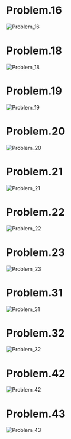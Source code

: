 # Problem.16
![Problem_16](https://github.com/GeorgeHanyMilad/Abu_Hadhoud-Tasks-With-CPP/blob/master/Lesson%20(26)%20Homework%20Solution/Images/Peoblem_16.png?raw=true)
<br>

# Problem.18
![Problem_18](https://github.com/GeorgeHanyMilad/Abu_Hadhoud-Tasks-With-CPP/blob/master/Lesson%20(26)%20Homework%20Solution/Images/Peoblem_18.png?raw=true)
<br>

# Problem.19
![Problem_19](https://github.com/GeorgeHanyMilad/Abu_Hadhoud-Tasks-With-CPP/blob/master/Lesson%20(26)%20Homework%20Solution/Images/Peoblem_19.png?raw=true)
<br>

# Problem.20
![Problem_20](https://github.com/GeorgeHanyMilad/Abu_Hadhoud-Tasks-With-CPP/blob/master/Lesson%20(26)%20Homework%20Solution/Images/Peoblem_20.png?raw=true)
<br>

# Problem.21
![Problem_21](https://github.com/GeorgeHanyMilad/Abu_Hadhoud-Tasks-With-CPP/blob/master/Lesson%20(26)%20Homework%20Solution/Images/Peoblem_21.png?raw=true)
<br>

# Problem.22
![Problem_22](https://github.com/GeorgeHanyMilad/Abu_Hadhoud-Tasks-With-CPP/blob/master/Lesson%20(26)%20Homework%20Solution/Images/Peoblem_22.png?raw=true)
<br>

# Problem.23
![Problem_23](https://github.com/GeorgeHanyMilad/Abu_Hadhoud-Tasks-With-CPP/blob/master/Lesson%20(26)%20Homework%20Solution/Images/Peoblem_23.png?raw=true)
<br>

# Problem.31
![Problem_31](https://github.com/GeorgeHanyMilad/Abu_Hadhoud-Tasks-With-CPP/blob/master/Lesson%20(26)%20Homework%20Solution/Images/Peoblem_31.png?raw=true)
<br>

# Problem.32
![Problem_32](https://github.com/GeorgeHanyMilad/Abu_Hadhoud-Tasks-With-CPP/blob/master/Lesson%20(26)%20Homework%20Solution/Images/Peoblem_32.png?raw=true)
<br>

# Problem.42
![Problem_42](https://github.com/GeorgeHanyMilad/Abu_Hadhoud-Tasks-With-CPP/blob/master/Lesson%20(26)%20Homework%20Solution/Images/Peoblem_42.png?raw=true)
<br>

# Problem.43
![Problem_43](https://github.com/GeorgeHanyMilad/Abu_Hadhoud-Tasks-With-CPP/blob/master/Lesson%20(26)%20Homework%20Solution/Images/Peoblem_43.png?raw=true)
<br>
